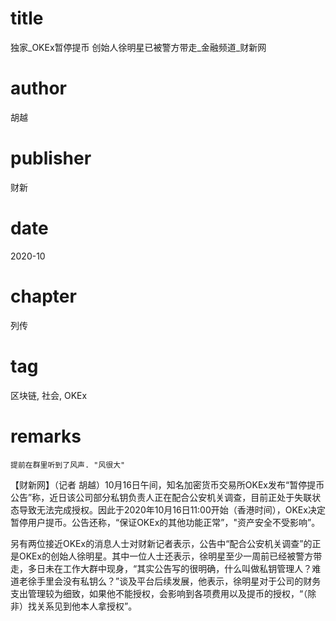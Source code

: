 # title
独家_OKEx暂停提币 创始人徐明星已被警方带走_金融频道_财新网

# author
胡越

# publisher
财新

# date
2020-10

# chapter
列传

# tag
区块链, 社会, OKEx

# remarks
`提前在群里听到了风声. "风很大"`

【财新网】（记者 胡越）10月16日午间，知名加密货币交易所OKEx发布“暂停提币公告”称，近日该公司部分私钥负责人正在配合公安机关调查，目前正处于失联状态导致无法完成授权。因此于2020年10月16日11:00开始（香港时间），OKEx决定暂停用户提币。公告还称，“保证OKEx的其他功能正常”，"资产安全不受影响”。

另有两位接近OKEx的消息人士对财新记者表示，公告中“配合公安机关调查”的正是OKEx的创始人徐明星。其中一位人士还表示，徐明星至少一周前已经被警方带走，多日未在工作大群中现身，“其实公告写的很明确，什么叫做私钥管理人？难道老徐手里会没有私钥么？”谈及平台后续发展，他表示，徐明星对于公司的财务支出管理较为细致，如果他不能授权，会影响到各项费用以及提币的授权，“（除非）找关系见到他本人拿授权”。